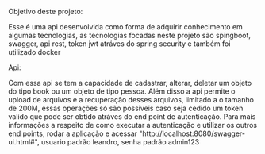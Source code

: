 Objetivo deste projeto:

Esse é uma api desenvolvida como forma de adquirir conhecimento em algumas tecnologias, as tecnologias focadas neste projeto são spingboot, swagger, api rest, token jwt atráves do spring security e também foi utilizado docker

Api:

Com essa api se tem a capacidade de cadastrar, alterar, deletar um objeto do tipo book ou um objeto de tipo pessoa. Além disso a api permite o upload de arquivos e a recuperação desses arquivos, limitado a o tamanho de 200M, essas operações só são possiveis caso seja cedido um token valido que pode ser obtido atráves do end point de autenticação. Para mais informações a respeito de como executar a autenticação e utilizar os outros end points, rodar a aplicação e acessar "http://localhost:8080/swagger-ui.html#", usuario padrão leandro, senha padrão admin123
